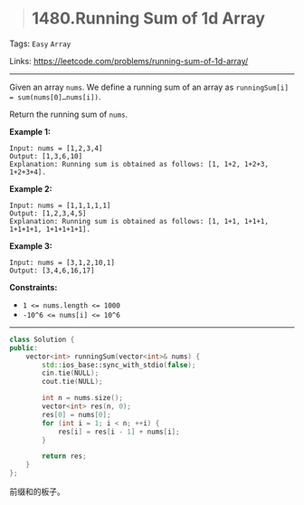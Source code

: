 > # 1480.Running Sum of 1d Array

Tags: `Easy` `Array`

Links: https://leetcode.com/problems/running-sum-of-1d-array/

----

Given an array `nums`. We define a running sum of an array as `runningSum[i] = sum(nums[0]…nums[i])`.

Return the running sum of `nums`.

 

**Example 1:**

```
Input: nums = [1,2,3,4]
Output: [1,3,6,10]
Explanation: Running sum is obtained as follows: [1, 1+2, 1+2+3, 1+2+3+4].
```

**Example 2:**

```
Input: nums = [1,1,1,1,1]
Output: [1,2,3,4,5]
Explanation: Running sum is obtained as follows: [1, 1+1, 1+1+1, 1+1+1+1, 1+1+1+1+1].
```

**Example 3:**

```
Input: nums = [3,1,2,10,1]
Output: [3,4,6,16,17]
```

 

**Constraints:**

- `1 <= nums.length <= 1000`
- `-10^6 <= nums[i] <= 10^6`

------

```c++
class Solution {
public:
    vector<int> runningSum(vector<int>& nums) {
        std::ios_base::sync_with_stdio(false);
		cin.tie(NULL);
		cout.tie(NULL);

		int n = nums.size();
		vector<int> res(n, 0);
		res[0] = nums[0];
		for (int i = 1; i < n; ++i) {
			res[i] = res[i - 1] + nums[i];
		}

		return res;
    }
};
```

前缀和的板子。